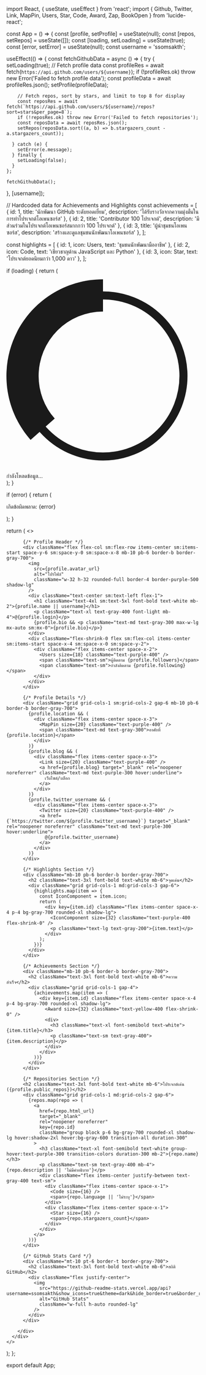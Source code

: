 import React, { useState, useEffect } from 'react';
import { Github, Twitter, Link, MapPin, Users, Star, Code, Award, Zap, BookOpen } from 'lucide-react';

const App = () => {
  const [profile, setProfile] = useState(null);
  const [repos, setRepos] = useState([]);
  const [loading, setLoading] = useState(true);
  const [error, setError] = useState(null);
  const username = 'ssomsakth';

  useEffect(() => {
    const fetchGithubData = async () => {
      try {
        setLoading(true);
        // Fetch profile data
        const profileRes = await fetch(`https://api.github.com/users/${username}`);
        if (!profileRes.ok) throw new Error('Failed to fetch profile data');
        const profileData = await profileRes.json();
        setProfile(profileData);

        // Fetch repos, sort by stars, and limit to top 8 for display
        const reposRes = await fetch(`https://api.github.com/users/${username}/repos?sort=stars&per_page=8`);
        if (!reposRes.ok) throw new Error('Failed to fetch repositories');
        const reposData = await reposRes.json();
        setRepos(reposData.sort((a, b) => b.stargazers_count - a.stargazers_count));

      } catch (e) {
        setError(e.message);
      } finally {
        setLoading(false);
      }
    };

    fetchGithubData();
  }, [username]);
  
  // Hardcoded data for Achievements and Highlights
  const achievements = [
    { id: 1, title: 'นักพัฒนา GitHub ระดับยอดเยี่ยม', description: 'ได้รับรางวัลจากความมุ่งมั่นในการทำโปรเจกต์โอเพนซอร์ส' },
    { id: 2, title: 'Contributor 100 โปรเจกต์', description: 'มีส่วนร่วมในโปรเจกต์โอเพนซอร์สมากกว่า 100 โปรเจกต์' },
    { id: 3, title: 'ผู้นำชุมชนโอเพนซอร์ส', description: 'สร้างและดูแลชุมชนนักพัฒนาโอเพนซอร์ส' },
  ];

  const highlights = [
    { id: 1, icon: Users, text: 'ชุมชนนักพัฒนามืออาชีพ' },
    { id: 2, icon: Code, text: 'เชี่ยวชาญด้าน JavaScript และ Python' },
    { id: 3, icon: Star, text: 'โปรเจกต์ยอดนิยมกว่า 1,000 ดาว' },
  ];

  if (loading) {
    return (
      <div className="flex items-center justify-center min-h-screen bg-gray-900 text-gray-200 p-4">
        <div className="flex items-center space-x-2">
          <svg className="animate-spin h-5 w-5 text-purple-400" xmlns="http://www.w3.org/2000/svg" fill="none" viewBox="0 0 24 24">
            <circle className="opacity-25" cx="12" cy="12" r="10" stroke="currentColor" strokeWidth="4"></circle>
            <path className="opacity-75" fill="currentColor" d="M4 12a8 8 0 018-8V0C5.373 0 0 5.373 0 12h4zm2 5.291A7.962 7.962 0 014 12H0c0 3.042 1.135 5.824 3 7.938l3-2.647z"></path>
          </svg>
          <span>กำลังโหลดข้อมูล...</span>
        </div>
      </div>
    );
  }

  if (error) {
    return (
      <div className="flex items-center justify-center min-h-screen bg-gray-900 text-red-400 p-4">
        <p>เกิดข้อผิดพลาด: {error}</p>
      </div>
    );
  }
  
  return (
    <>
      <style>
        {`
          @import url('https://fonts.googleapis.com/css2?family=Sarabun:wght@400;700&display=swap');
          .font-sarabun {
            font-family: 'Sarabun', sans-serif;
          }
        `}
      </style>
      <div className="min-h-screen bg-gray-900 text-gray-200 font-sarabun p-4 sm:p-8 flex items-center justify-center">
        <div className="w-full max-w-4xl bg-gray-800 rounded-2xl shadow-xl overflow-hidden p-6 sm:p-10">
          
          {/* Profile Header */}
          <div className="flex flex-col sm:flex-row items-center sm:items-start space-y-6 sm:space-y-0 sm:space-x-8 mb-10 pb-6 border-b border-gray-700">
            <img
              src={profile.avatar_url}
              alt="โปรไฟล์"
              className="w-32 h-32 rounded-full border-4 border-purple-500 shadow-lg"
            />
            <div className="text-center sm:text-left flex-1">
              <h1 className="text-4xl sm:text-5xl font-bold text-white mb-2">{profile.name || username}</h1>
              <p className="text-xl text-gray-400 font-light mb-4">@{profile.login}</p>
              {profile.bio && <p className="text-md text-gray-300 max-w-lg mx-auto sm:mx-0">{profile.bio}</p>}
            </div>
            <div className="flex-shrink-0 flex sm:flex-col items-center sm:items-start space-x-4 sm:space-x-0 sm:space-y-2">
              <div className="flex items-center space-x-2">
                <Users size={18} className="text-purple-400" />
                <span className="text-sm">ผู้ติดตาม {profile.followers}</span>
                <span className="text-sm">กำลังติดตาม {profile.following}</span>
              </div>
            </div>
          </div>
  
          {/* Profile Details */}
          <div className="grid grid-cols-1 sm:grid-cols-2 gap-6 mb-10 pb-6 border-b border-gray-700">
            {profile.location && (
              <div className="flex items-center space-x-3">
                <MapPin size={20} className="text-purple-400" />
                <span className="text-md text-gray-300">อาศัยที่ {profile.location}</span>
              </div>
            )}
            {profile.blog && (
              <div className="flex items-center space-x-3">
                <Link size={20} className="text-purple-400" />
                <a href={profile.blog} target="_blank" rel="noopener noreferrer" className="text-md text-purple-300 hover:underline">
                  เว็บไซต์/บล็อก
                </a>
              </div>
            )}
            {profile.twitter_username && (
              <div className="flex items-center space-x-3">
                <Twitter size={20} className="text-purple-400" />
                <a href={`https://twitter.com/${profile.twitter_username}`} target="_blank" rel="noopener noreferrer" className="text-md text-purple-300 hover:underline">
                  @{profile.twitter_username}
                </a>
              </div>
            )}
          </div>

          {/* Highlights Section */}
          <div className="mb-10 pb-6 border-b border-gray-700">
            <h2 className="text-3xl font-bold text-white mb-6">จุดเด่น</h2>
            <div className="grid grid-cols-1 md:grid-cols-3 gap-6">
              {highlights.map(item => {
                const IconComponent = item.icon;
                return (
                  <div key={item.id} className="flex items-center space-x-4 p-4 bg-gray-700 rounded-xl shadow-lg">
                    <IconComponent size={32} className="text-purple-400 flex-shrink-0" />
                    <p className="text-lg text-gray-200">{item.text}</p>
                  </div>
                );
              })}
            </div>
          </div>

          {/* Achievements Section */}
          <div className="mb-10 pb-6 border-b border-gray-700">
            <h2 className="text-3xl font-bold text-white mb-6">ความสำเร็จ</h2>
            <div className="grid grid-cols-1 gap-4">
              {achievements.map(item => (
                <div key={item.id} className="flex items-center space-x-4 p-4 bg-gray-700 rounded-xl shadow-lg">
                  <Award size={32} className="text-yellow-400 flex-shrink-0" />
                  <div>
                    <h3 className="text-xl font-semibold text-white">{item.title}</h3>
                    <p className="text-sm text-gray-400">{item.description}</p>
                  </div>
                </div>
              ))}
            </div>
          </div>
  
          {/* Repositories Section */}
          <h2 className="text-3xl font-bold text-white mb-6">โปรเจกต์เด่น ({profile.public_repos})</h2>
          <div className="grid grid-cols-1 md:grid-cols-2 gap-6">
            {repos.map(repo => (
              <a 
                href={repo.html_url} 
                target="_blank" 
                rel="noopener noreferrer" 
                key={repo.id} 
                className="group block p-6 bg-gray-700 rounded-xl shadow-lg hover:shadow-2xl hover:bg-gray-600 transition-all duration-300"
              >
                <h3 className="text-xl font-semibold text-white group-hover:text-purple-300 transition-colors duration-300 mb-2">{repo.name}</h3>
                <p className="text-sm text-gray-400 mb-4">{repo.description || 'ไม่มีคำอธิบาย'}</p>
                <div className="flex items-center justify-between text-gray-400 text-sm">
                  <div className="flex items-center space-x-1">
                    <Code size={16} />
                    <span>{repo.language || 'ไม่ระบุ'}</span>
                  </div>
                  <div className="flex items-center space-x-1">
                    <Star size={16} />
                    <span>{repo.stargazers_count}</span>
                  </div>
                </div>
              </a>
            ))}
          </div>
  
          {/* GitHub Stats Card */}
          <div className="mt-10 pt-6 border-t border-gray-700">
            <h2 className="text-3xl font-bold text-white mb-6">สถิติ GitHub</h2>
            <div className="flex justify-center">
              <img 
                src="https://github-readme-stats.vercel.app/api?username=ssomsakth&show_icons=true&theme=dark&hide_border=true&border_radius=10&hide_rank=true" 
                alt="GitHub Stats" 
                className="w-full h-auto rounded-lg"
              />
            </div>
          </div>
  
        </div>
      </div>
    </>
  );
};

export default App;
